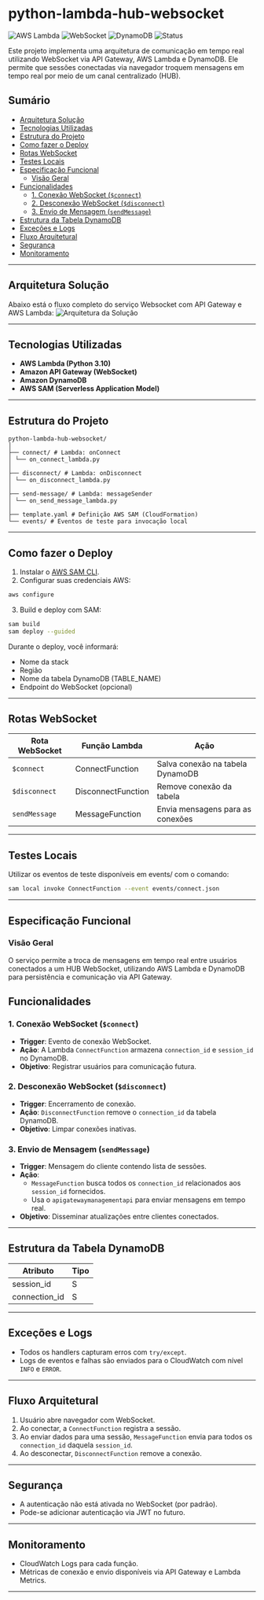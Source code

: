 # python-lambda-hub-websocket

![AWS Lambda](https://img.shields.io/badge/AWS-Lambda-orange?logo=amazon-aws&style=for-the-badge)
![WebSocket](https://img.shields.io/badge/API%20Gateway-WebSocket-blue?style=for-the-badge)
![DynamoDB](https://img.shields.io/badge/DynamoDB-NoSQL-blueviolet?logo=amazon-aws&style=for-the-badge)
![Status](https://img.shields.io/badge/Status-Concluído-green?style=for-the-badge)

Este projeto implementa uma arquitetura de comunicação em tempo real utilizando WebSocket via API Gateway, AWS Lambda e DynamoDB. Ele permite que sessões conectadas via navegador troquem mensagens em tempo real por meio de um canal centralizado (HUB).

## Sumário

* [Arquitetura Solução](#arquitetura-solução)
* [Tecnologias Utilizadas](#tecnologias-utilizadas)
* [Estrutura do Projeto](#estrutura-do-projeto)
* [Como fazer o Deploy](#como-fazer-o-deploy)
* [Rotas WebSocket](#rotas-websocket)
* [Testes Locais](#testes-locais)
* [Especificação Funcional](#especificação-funcional)
  * [Visão Geral](#visão-geral)
* [Funcionalidades](#funcionalidades)
  * [1. Conexão WebSocket (`$connect`)](#1-conexão-websocket-connect)
  * [2. Desconexão WebSocket (`$disconnect`)](#2-desconexão-websocket-disconnect)
  * [3. Envio de Mensagem (`sendMessage`)](#3-envio-de-mensagem-sendmessage)
* [Estrutura da Tabela DynamoDB](#estrutura-da-tabela-dynamodb)
* [Exceções e Logs](#exceções-e-logs)
* [Fluxo Arquitetural](#fluxo-arquitetural)
* [Segurança](#segurança)
* [Monitoramento](#monitoramento)

---

## Arquitetura Solução

Abaixo está o fluxo completo do serviço Websocket com API Gateway e AWS Lambda:
![Arquitetura da Solução](docs/img/solucao_lambda_hub_aws_python_atualizada.drawio.png)

---

## Tecnologias Utilizadas

- **AWS Lambda (Python 3.10)**
- **Amazon API Gateway (WebSocket)**
- **Amazon DynamoDB**
- **AWS SAM (Serverless Application Model)**

---

## Estrutura do Projeto

    python-lambda-hub-websocket/
    │
    ├── connect/ # Lambda: onConnect
    │ └── on_connect_lambda.py
    │
    ├── disconnect/ # Lambda: onDisconnect
    │ └── on_disconnect_lambda.py
    │
    ├── send-message/ # Lambda: messageSender
    │ └── on_send_message_lambda.py
    │
    ├── template.yaml # Definição AWS SAM (CloudFormation)
    └── events/ # Eventos de teste para invocação local

---

## Como fazer o Deploy
1. Instalar o [AWS SAM CLI](https://docs.aws.amazon.com/serverless-application-model/latest/developerguide/install-sam-cli.html).
2. Configurar suas credenciais AWS:
```bash
aws configure
```
3. Build e deploy com SAM:
```bash
sam build
sam deploy --guided
```
Durante o deploy, você informará:
- Nome da stack
- Região
- Nome da tabela DynamoDB (TABLE_NAME)
- Endpoint do WebSocket (opcional)

---

## Rotas WebSocket

| Rota WebSocket | Função Lambda      | Ação                             |
| -------------- | ------------------ | -------------------------------- |
| `$connect`     | ConnectFunction    | Salva conexão na tabela DynamoDB |
| `$disconnect`  | DisconnectFunction | Remove conexão da tabela         |
| `sendMessage`  | MessageFunction    | Envia mensagens para as conexões |

---

## Testes Locais
Utilizar os eventos de teste disponíveis em events/ com o comando:
```bash
sam local invoke ConnectFunction --event events/connect.json
```

---

## Especificação Funcional
### Visão Geral
O serviço permite a troca de mensagens em tempo real entre usuários conectados a um HUB WebSocket, utilizando AWS Lambda e DynamoDB para persistência e comunicação via API Gateway.

## Funcionalidades
### 1. Conexão WebSocket (`$connect`)
- **Trigger**: Evento de conexão WebSocket.
- **Ação**: A Lambda `ConnectFunction` armazena `connection_id` e `session_id` no DynamoDB.
- **Objetivo**: Registrar usuários para comunicação futura.

### 2. Desconexão WebSocket (`$disconnect`)
- **Trigger**: Encerramento de conexão.
- **Ação**: `DisconnectFunction` remove o `connection_id` da tabela DynamoDB.
- **Objetivo**: Limpar conexões inativas.

### 3. Envio de Mensagem (`sendMessage`)
- **Trigger**: Mensagem do cliente contendo lista de sessões.
- **Ação**:
  - `MessageFunction` busca todos os `connection_id` relacionados aos `session_id` fornecidos.
  - Usa o `apigatewaymanagementapi` para enviar mensagens em tempo real.
- **Objetivo**: Disseminar atualizações entre clientes conectados.

---

## Estrutura da Tabela DynamoDB

| Atributo      | Tipo |
|---------------|------|
| session_id    | S    |
| connection_id | S    |

---

## Exceções e Logs
- Todos os handlers capturam erros com `try/except`.
- Logs de eventos e falhas são enviados para o CloudWatch com nível `INFO` e `ERROR`.

---

## Fluxo Arquitetural
1. Usuário abre navegador com WebSocket.
2. Ao conectar, a `ConnectFunction` registra a sessão.
3. Ao enviar dados para uma sessão, `MessageFunction` envia para todos os `connection_id` daquela `session_id`.
4. Ao desconectar, `DisconnectFunction` remove a conexão.

---

## Segurança
- A autenticação não está ativada no WebSocket (por padrão).
- Pode-se adicionar autenticação via JWT no futuro.

---

## Monitoramento
- CloudWatch Logs para cada função.
- Métricas de conexão e envio disponíveis via API Gateway e Lambda Metrics.

---





